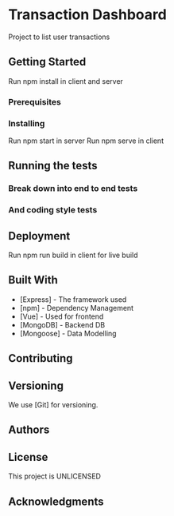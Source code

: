 

# Transaction Dashboard

Project to list user transactions

## Getting Started

Run npm install in client and server


### Prerequisites


### Installing

Run npm start in server
Run npm serve in client

## Running the tests


### Break down into end to end tests


### And coding style tests


## Deployment

Run npm run build in client for live build

## Built With

* [Express] - The framework used
* [npm] - Dependency Management
* [Vue] - Used for frontend
* [MongoDB] - Backend DB
* [Mongoose] - Data Modelling

## Contributing



## Versioning

We use [Git] for versioning. 

## Authors


## License

This project is UNLICENSED

## Acknowledgments












